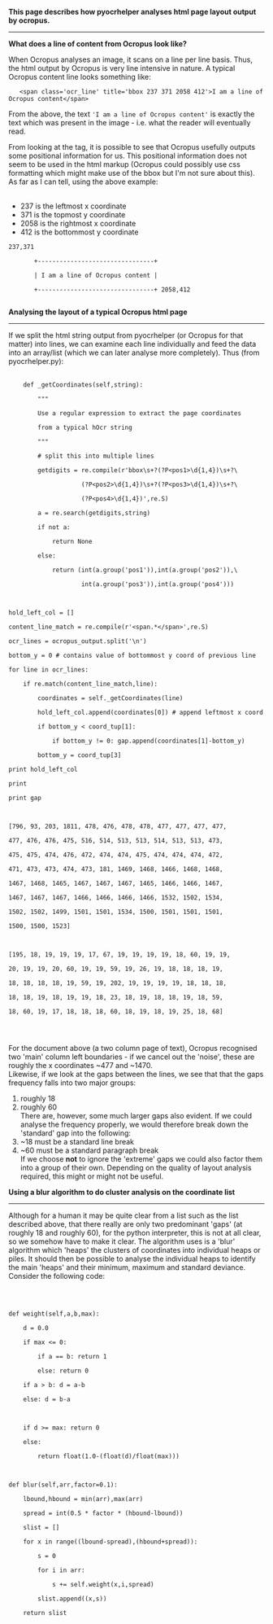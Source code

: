 **This page describes how pyocrhelper analyses html page layout output by ocropus.**

---


**What does a line of content from Ocropus look like?**

When Ocropus analyses an image, it scans on a line per line basis. Thus, the html output by Ocropus is very line intensive in nature. A typical Ocropus content line looks something like:

```
   <span class='ocr_line' title='bbox 237 371 2058 412'>I am a line of Ocropus content</span>
```

From the above, the text `'I am a line of Ocropus content'` is exactly the text which was present in the image - i.e. what the reader will eventually read.

From looking at the <span> tag, it is possible to see that Ocropus usefully outputs some positional information for us. This positional information does not seem to be used in the html markup (Ocropus could possibly use css formatting which might make use of the bbox but I'm not sure about this). As far as I can tell, using the above example:<br>
<br>
<ul><li>237 is the leftmost x coordinate<br>
</li><li>371 is the topmost y coordinate<br>
</li><li>2058 is the rightmost x coordinate<br>
</li><li>412 is the bottommost y coordinate</li></ul>

<pre><code>237,371<br>
       +--------------------------------+<br>
       | I am a line of Ocropus content |<br>
       +--------------------------------+ 2058,412<br>
</code></pre>


<b>Analysing the layout of a typical Ocropus html page</b>

<hr />

If we split the html string output from pyocrhelper (or Ocropus for that matter) into lines, we can examine each line individually and feed the data into an array/list (which we can later analyse more completely). Thus (from pyocrhelper.py):<br>
<br>
<pre><code>    def _getCoordinates(self,string):<br>
        """<br>
        Use a regular expression to extract the page coordinates<br>
        from a typical hOcr string<br>
        """<br>
        # split this into multiple lines<br>
        getdigits = re.compile(r'bbox\s+?(?P&lt;pos1&gt;\d{1,4})\s+?\<br>
                    (?P&lt;pos2&gt;\d{1,4})\s+?(?P&lt;pos3&gt;\d{1,4})\s+?\<br>
                    (?P&lt;pos4&gt;\d{1,4})',re.S)<br>
        a = re.search(getdigits,string)<br>
        if not a:<br>
            return None<br>
        else:<br>
            return (int(a.group('pos1')),int(a.group('pos2')),\<br>
                    int(a.group('pos3')),int(a.group('pos4')))<br>
<br>
hold_left_col = []<br>
content_line_match = re.compile(r'&lt;span.*&lt;/span&gt;',re.S)<br>
ocr_lines = ocropus_output.split('\n')<br>
bottom_y = 0 # contains value of bottommost y coord of previous line<br>
for line in ocr_lines:<br>
    if re.match(content_line_match,line):<br>
        coordinates = self._getCoordinates(line)<br>
        hold_left_col.append(coordinates[0]) # append leftmost x coord<br>
        if bottom_y &lt; coord_tup[1]:<br>
            if bottom_y != 0: gap.append(coordinates[1]-bottom_y)<br>
        bottom_y = coord_tup[3]<br>
print hold_left_col<br>
print<br>
print gap<br>
<br>
[796, 93, 203, 1811, 478, 476, 478, 478, 477, 477, 477, 477, <br>
477, 476, 476, 475, 516, 514, 513, 513, 514, 513, 513, 473, <br>
475, 475, 474, 476, 472, 474, 474, 475, 474, 474, 474, 472, <br>
471, 473, 473, 474, 473, 181, 1469, 1468, 1466, 1468, 1468, <br>
1467, 1468, 1465, 1467, 1467, 1467, 1465, 1466, 1466, 1467, <br>
1467, 1467, 1467, 1466, 1466, 1466, 1466, 1532, 1502, 1534, <br>
1502, 1502, 1499, 1501, 1501, 1534, 1500, 1501, 1501, 1501, <br>
1500, 1500, 1523]<br>
<br>
[195, 18, 19, 19, 19, 17, 67, 19, 19, 19, 19, 18, 60, 19, 19,<br>
20, 19, 19, 20, 60, 19, 19, 59, 19, 26, 19, 18, 18, 18, 19, <br>
18, 18, 18, 18, 19, 59, 19, 202, 19, 19, 19, 19, 18, 18, 18,<br>
18, 18, 19, 18, 19, 19, 18, 23, 18, 19, 18, 18, 19, 18, 59,<br>
18, 60, 19, 17, 18, 18, 18, 60, 18, 19, 18, 19, 25, 18, 68]<br>
<br>
</code></pre>

For the document above (a two column page of text), Ocropus recognised two 'main' column left boundaries - if we cancel out the 'noise', these are roughly the x coordinates ~477 and ~1470.<br>
Likewise, if we look at the gaps between the lines, we see that that the gaps frequency falls into two major groups:<br>
<ol><li>roughly 18<br>
</li><li>roughly 60<br>
There are, however, some much larger gaps also evident. If we could analyse the frequency properly, we would therefore break down the 'standard' gap into the following:<br>
</li><li>~18 must be a standard line break<br>
</li><li>~60 must be a standard paragraph break<br>
If we choose <b>not</b> to ignore the 'extreme' gaps we could also factor them into a group of their own. Depending on the quality of layout analysis required, this might or might not be useful.</li></ol>

<b>Using a blur algorithm to do cluster analysis on the coordinate list</b>
<hr />
Although for a human it may be quite clear from a list such as the list described above, that there really are only two predominant 'gaps' (at roughly 18 and roughly 60), for the python interpreter, this is not at all clear, so we somehow have to make it clear. The algorithm uses is a 'blur' algorithm which 'heaps' the clusters of coordinates into individual heaps or piles. It should then be possible to analyse the individual heaps to identify the main 'heaps' and their minimum, maximum and standard deviance. Consider the following code:<br>
<br>
<pre><code><br>
def weight(self,a,b,max):<br>
    d = 0.0<br>
    if max &lt;= 0:<br>
        if a == b: return 1<br>
        else: return 0<br>
    if a &gt; b: d = a-b<br>
    else: d = b-a<br>
<br>
    if d &gt;= max: return 0<br>
    else:<br>
        return float(1.0-(float(d)/float(max)))<br>
<br>
def blur(self,arr,factor=0.1):<br>
    lbound,hbound = min(arr),max(arr)<br>
    spread = int(0.5 * factor * (hbound-lbound))<br>
    slist = []<br>
    for x in range((lbound-spread),(hbound+spread)):<br>
        s = 0<br>
        for i in arr:<br>
            s += self.weight(x,i,spread)<br>
        slist.append((x,s))<br>
    return slist<br>
<br>
</code></pre>
